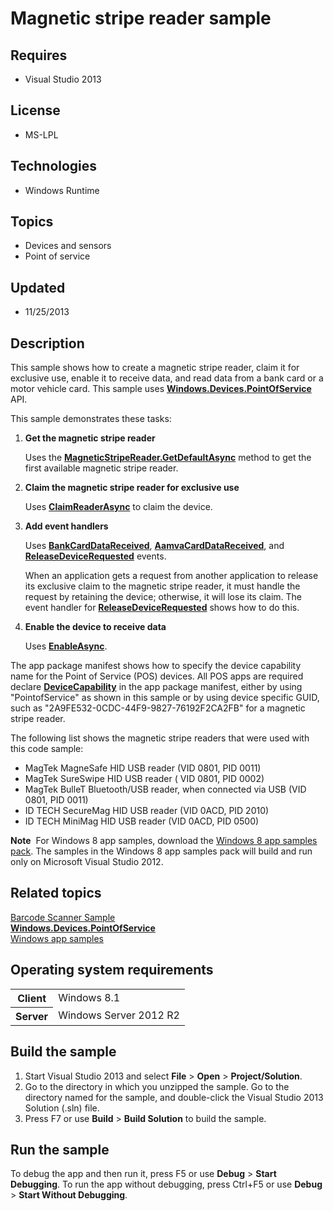 # Magnetic stripe reader sample
## Requires
- Visual Studio 2013
## License
- MS-LPL
## Technologies
- Windows Runtime
## Topics
- Devices and sensors
- Point of service
## Updated
- 11/25/2013
## Description

<div id="mainSection">
<p>This sample shows how to create a magnetic stripe reader, claim it for exclusive use, enable it to receive data, and read data from a bank card or a motor vehicle card. This sample uses
<a href="http://msdn.microsoft.com/library/windows/apps/dn298071"><b>Windows.Devices.PointOfService</b></a> API.
</p>
<p>This sample demonstrates these tasks: </p>
<ol>
<li>
<p><b>Get the magnetic stripe reader</b></p>
<p>Uses the <a href="http://msdn.microsoft.com/library/windows/apps/dn297987"><b>MagneticStripeReader.GetDefaultAsync</b></a> method to get the first available magnetic stripe reader.</p>
</li><li>
<p><b>Claim the magnetic stripe reader for exclusive use</b></p>
<p>Uses <a href="http://msdn.microsoft.com/library/windows/apps/dn297979"><b>ClaimReaderAsync</b></a> to claim the device.</p>
</li><li>
<p><b>Add event handlers</b></p>
<p>Uses <a href="http://msdn.microsoft.com/library/windows/apps/dn278599"><b>BankCardDataReceived</b></a>,
<a href="http://msdn.microsoft.com/library/windows/apps/dn278595"><b>AamvaCardDataReceived</b></a>, and
<a href="http://msdn.microsoft.com/library/windows/apps/dn278626"><b>ReleaseDeviceRequested</b></a> events.
</p>
<p>When an application gets a request from another application to release its exclusive claim to the magnetic stripe reader, it must handle the request by retaining the device; otherwise, it will lose its claim. The event handler for
<a href="http://msdn.microsoft.com/library/windows/apps/dn278626"><b>ReleaseDeviceRequested</b></a> shows how to do this.</p>
</li><li><b>Enable the device to receive data</b>
<p>Uses <a href="http://msdn.microsoft.com/library/windows/apps/dn278612"><b>EnableAsync</b></a>.</p>
</li></ol>
<p>The app package manifest shows how to specify the device capability name for the Point of Service (POS) devices. All POS apps are required declare
<a href="http://msdn.microsoft.com/library/windows/apps/br211430"><b>DeviceCapability</b></a> in the app package manifest, either by using &quot;PointofService&quot; as shown in this sample or by using device specific GUID, such as &quot;2A9FE532-0CDC-44F9-9827-76192F2CA2FB&quot;
 for a magnetic stripe reader.</p>
<p></p>
<p>The following list shows the magnetic stripe readers that were used with this code sample:</p>
<ul>
<li>MagTek MagneSafe HID USB reader (VID 0801, PID 0011) </li><li>MagTek SureSwipe HID USB reader ( VID 0801, PID 0002) </li><li>MagTek BulleT Bluetooth/USB reader, when connected via USB (VID 0801, PID 0011)
</li><li>ID TECH SecureMag HID USB reader (VID 0ACD, PID 2010) </li><li>ID TECH MiniMag HID USB reader (VID 0ACD, PID 0500) </li></ul>
<p class="note"><b>Note</b>&nbsp;&nbsp;For Windows&nbsp;8 app samples, download the <a href="http://go.microsoft.com/fwlink/p/?LinkId=301698">
Windows&nbsp;8 app samples pack</a>. The samples in the Windows&nbsp;8 app samples pack will build and run only on Microsoft Visual Studio&nbsp;2012.</p>
<p></p>
<h2><a id="related_topics"></a>Related topics</h2>
<dl><dt><a href="http://msdn.microsoft.com/library/windows/apps/">Barcode Scanner Sample</a>
</dt><dt><a href="http://msdn.microsoft.com/library/windows/apps/dn298071"><b>Windows.Devices.PointOfService</b></a>
</dt><dt><a href="http://go.microsoft.com/fwlink/p/?LinkID=227694">Windows app samples</a>
</dt></dl>
<h2>Operating system requirements</h2>
<table>
<tbody>
<tr>
<th>Client</th>
<td><dt>Windows&nbsp;8.1 </dt></td>
</tr>
<tr>
<th>Server</th>
<td><dt>Windows Server&nbsp;2012&nbsp;R2 </dt></td>
</tr>
</tbody>
</table>
<h2>Build the sample</h2>
<p></p>
<ol>
<li>Start Visual Studio&nbsp;2013 and select <b>File</b> &gt; <b>Open</b> &gt; <b>Project/Solution</b>.
</li><li>Go to the directory in which you unzipped the sample. Go to the directory named for the sample, and double-click the Visual Studio&nbsp;2013 Solution (.sln) file.
</li><li>Press F7 or use <b>Build</b> &gt; <b>Build Solution</b> to build the sample. </li></ol>
<p></p>
<h2>Run the sample</h2>
<p>To debug the app and then run it, press F5 or use <b>Debug</b> &gt; <b>Start Debugging</b>. To run the app without debugging, press Ctrl&#43;F5 or use
<b>Debug</b> &gt; <b>Start Without Debugging</b>. </p>
</div>
